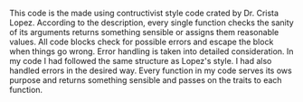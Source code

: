 This code is the made using contructivist style code crated by Dr. Crista Lopez. According to the description, every single function checks the sanity of its arguments returns something sensible or assigns them reasonable values. All code blocks check for possible errors and escape the block when things go wrong. Error handling is taken into detailed consideration. In my code I had followed the same structure as Lopez's style. I had also handled errors in the desired way. Every function in my code serves its ows purpose and returns something sensible and passes on the traits to each function.
